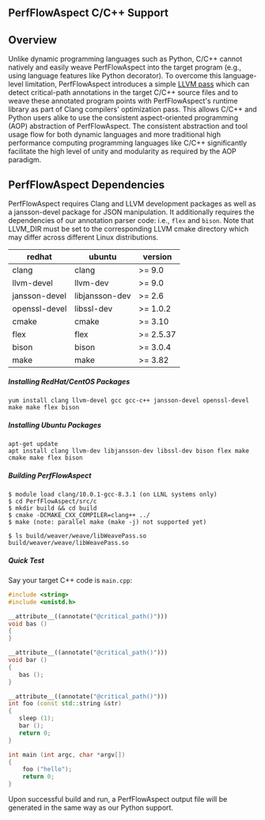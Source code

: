 ## PerfFlowAspect C/C++  Support

## Overview
Unlike dynamic programming languages such as Python,
C/C++ cannot natively and easily weave PerfFlowAspect
into the target program (e.g., using language
features like Python decorator).
To overcome this language-level limitation,
PerfFlowAspect introduces a simple
[LLVM pass](https://llvm.org/docs/WritingAnLLVMPass.html#introduction-what-is-a-pass)
which can detect critical-path annotations
in the target C/C++ source files and to weave
these annotated program points with
PerfFlowAspect's runtime library as part
of Clang compilers' optimization pass.
This allows C/C++ and Python users alike to use the
consistent aspect-oriented programming (AOP) abstraction
of PerfFlowAspect.
The consistent abstraction and
tool usage flow for both dynamic languages and
more traditional high performance computing
programming languages like C/C++ significantly
facilitate the high level of unity and modularity
as required by the AOP paradigm.

## PerfFlowAspect Dependencies
PerfFlowAspect requires Clang
and LLVM development packages as well as a
jansson-devel package for JSON manipulation.
It additionally requires the dependencies of
our annotation parser code: i.e.,
`flex` and `bison`.
Note that LLVM_DIR must be set to the corresponding
LLVM cmake directory which may differ across
different Linux distributions.

**redhat**                | **ubuntu**              | **version**
----------                | ----------              | -----------
clang                     | clang                   | >= 9.0
llvm-devel                | llvm-dev                | >= 9.0
jansson-devel             | libjansson-dev          | >= 2.6
openssl-devel             | libssl-dev              | >= 1.0.2
cmake                     | cmake                   | >= 3.10
flex                      | flex                    | >= 2.5.37
bison                     | bison                   | >= 3.0.4
make                      | make                    | >= 3.82

##### Installing RedHat/CentOS Packages
```
yum install clang llvm-devel gcc gcc-c++ jansson-devel openssl-devel make make flex bison
```

##### Installing Ubuntu Packages
```
apt-get update
apt install clang llvm-dev libjansson-dev libssl-dev bison flex make cmake make flex bison
```

##### Building PerfFlowAspect
```console
$ module load clang/10.0.1-gcc-8.3.1 (on LLNL systems only)
$ cd PerfFlowAspect/src/c
$ mkdir build && cd build
$ cmake -DCMAKE_CXX_COMPILER=clang++ ../
$ make (note: parallel make (make -j) not supported yet) 

$ ls build/weaver/weave/libWeavePass.so
build/weaver/weave/libWeavePass.so
```

##### Quick Test
Say your target C++ code is `main.cpp`:

```c++
#include <string>
#include <unistd.h>

__attribute__((annotate("@critical_path()")))
void bas ()
{
}

__attribute__((annotate("@critical_path()")))
void bar ()
{
   bas ();
}

__attribute__((annotate("@critical_path()")))
int foo (const std::string &str)
{
   sleep (1);
   bar ();
   return 0;
}

int main (int argc, char *argv[])
{
    foo ("hello");
    return 0;
}
```

Upon successful build and run, a PerfFlowAspect output file will be
generated in the same way as our Python support.

